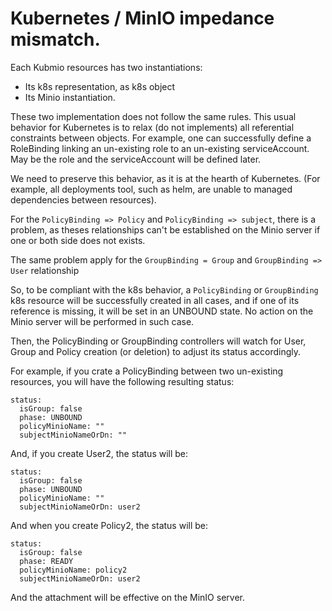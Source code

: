 # Kubernetes / MinIO impedance mismatch.

Each Kubmio resources has two instantiations:
- Its k8s representation, as k8s object
- Its Minio instantiation.

These two implementation does not follow the same rules. This usual behavior for Kubernetes is to relax (do not implements)
all referential constraints between objects. For example, one can successfully define a RoleBinding linking an un-existing
role to an un-existing serviceAccount. May be the role and the serviceAccount will be defined later.

We need to preserve this behavior, as it is at the hearth of Kubernetes. (For example, all deployments tool, such as helm,
are unable to managed dependencies between resources).

For the `PolicyBinding => Policy` and `PolicyBinding => subject`, there is a problem, as theses relationships can't be
established on the Minio server if one or both side does not exists.

The same problem apply for the `GroupBinding = Group` and `GroupBinding => User` relationship

So, to be compliant with the k8s behavior, a `PolicyBinding` or `GroupBinding` k8s resource will be successfully created in all cases, and if one
of its reference is missing, it will be set in an UNBOUND state. No action on the Minio server will be performed in such case.

Then, the PolicyBinding or GroupBinding controllers will watch for User, Group and Policy creation (or deletion) to adjust its status accordingly.

For example, if you crate a PolicyBinding between two un-existing resources, you will have the following resulting status:

```
status:
  isGroup: false
  phase: UNBOUND
  policyMinioName: ""
  subjectMinioNameOrDn: ""
```

And, if you create User2, the status will be:

```
status:
  isGroup: false
  phase: UNBOUND
  policyMinioName: ""
  subjectMinioNameOrDn: user2
```

And when you create Policy2, the status will be:

```
status:
  isGroup: false
  phase: READY
  policyMinioName: policy2
  subjectMinioNameOrDn: user2
```

And the attachment will be effective on the MinIO server.

